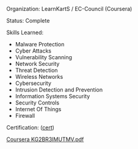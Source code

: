 Organization: LearnKartS / EC-Council (Coursera)

Status: Complete

Skills Learned:
- Malware Protection
- Cyber Attacks
- Vulnerability Scanning
- Network Security
- Threat Detection
- Wireless Networks
- Cybersecurity
- Intrusion Detection and Prevention
- Information Systems Security
- Security Controls
- Internet Of Things
- Firewall

Certification:  ([cert](https://coursera.org/share/19a62f2407af8d6adfead6799aaefd9d))

[Coursera KG2BR3IMUTMV.pdf](https://github.com/user-attachments/files/22028301/Coursera.KG2BR3IMUTMV.pdf)
